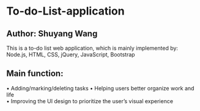 # To-do-List-application

## Author: Shuyang Wang
This is a to-do list web application, which is mainly implemented by: Node.js, HTML, CSS, jQuery, JavaScript, Bootstrap

## Main function:
• Adding/marking/deleting tasks
• Helping users better organize work and life  
• Improving the UI design to prioritize the user’s visual experience
